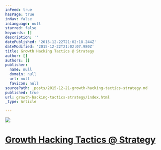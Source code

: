 ```yaml
---
inFeed: true
hasPage: true
inNav: false
inLanguage: null
starred: false
keywords: []
description: ''
datePublished: '2015-12-22T21:02:18.244Z'
dateModified: '2015-12-22T21:02:07.980Z'
title: Growth Hacking Tactics @ Strategy
author: []
authors: []
publisher:
  name: null
  domain: null
  url: null
  favicon: null
sourcePath: _posts/2015-12-21-growth-hacking-tactics-strategy.md
published: true
url: growth-hacking-tactics-strategy/index.html
_type: Article

---
```

![](https://the-grid-user-content.s3-us-west-2.amazonaws.com/c2c07630-b9e6-4f6a-aa6b-5e684a53f8fa.jpg)

# [Growth Hacking Tactics @ Strategy][0]

[0]: http://www.heavybit.com/library/video/2013-03-19-ivan-kirigin